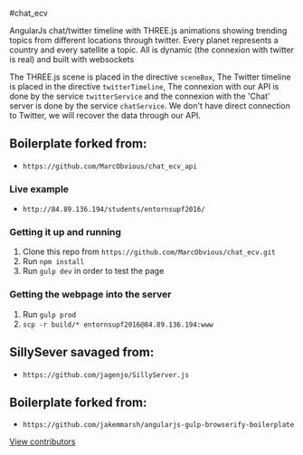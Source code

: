 #chat_ecv

AngularJs chat/twitter timeline with THREE.js animations showing trending topics from different locations through twitter.
Every planet represents a country and every satellite a topic.
All is dynamic (the connexion with twitter is real) and built with websockets 

The THREE.js scene is placed in the directive `sceneBox`,
The Twitter timeline is placed in the directive `twitterTimeline`,
The connexion with our API is done by the service `twitterService` and the connexion with the 'Chat' server is done by the service `chatService`.
We don't have direct connection to Twitter, we will recover the data through our API.

## Boilerplate forked from:
- `https://github.com/MarcObvious/chat_ecv_api`

### Live example
- `http://84.89.136.194/students/entornsupf2016/`

### Getting it up and running
1. Clone this repo from `https://github.com/MarcObvious/chat_ecv.git`
2. Run `npm install`
3. Run `gulp dev` in order to test the page

### Getting the webpage into the server
1. Run `gulp prod`
2. `scp -r build/* entornsupf2016@84.89.136.194:www`

## SillySever savaged from:
- `https://github.com/jagenjo/SillyServer.js`

## Boilerplate forked from:
- `https://github.com/jakemmarsh/angularjs-gulp-browserify-boilerplate`

[View contributors](https://github.com/MarcObvious/chat_ecv/graphs/contributors)
